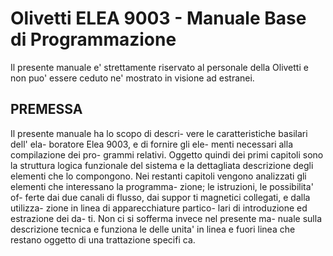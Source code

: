 # Olivetti ELEA 9003 - Manuale Base di Programmazione

Il presente manuale e' strettamente riservato al personale della Olivetti e non puo' essere ceduto ne' mostrato in visione ad estranei.

## PREMESSA

Il presente manuale ha lo scopo di descri-
vere le caratteristiche basilari dell' ela-
boratore Elea 9003, e di fornire gli ele-
menti necessari alla compilazione dei pro-
grammi relativi.
Oggetto quindi dei primi capitoli sono la
struttura logica funzionale del sistema e
la dettagliata descrizione degli elementi
che lo compongono.
Nei restanti capitoli vengono analizzati
gli elementi che interessano la programma-
zione; le istruzioni, le possibilita' of-
ferte dai due canali di flusso, dai suppor
ti magnetici collegati, e dalla utilizza-
zione in linea di apparecchiature partico-
lari di introduzione ed estrazione dei da-
ti.
Non ci si sofferma invece nel presente ma-
nuale sulla descrizione tecnica e funziona
le delle unita' in linea e fuori linea che
restano oggetto di una trattazione specifi
ca.
